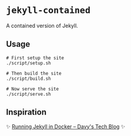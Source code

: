 # `jekyll-contained`

A contained version of Jekyll.

## Usage

```shell
# First setup the site
./script/setup.sh

# Then build the site
./script/build.sh

# Now serve the site
./script/serve.sh
```

## Inspiration

:sparkles: [Running Jekyll in Docker – Davy's Tech Blog](https://ddewaele.github.io/running-jekyll-in-docker/) :sparkles:
